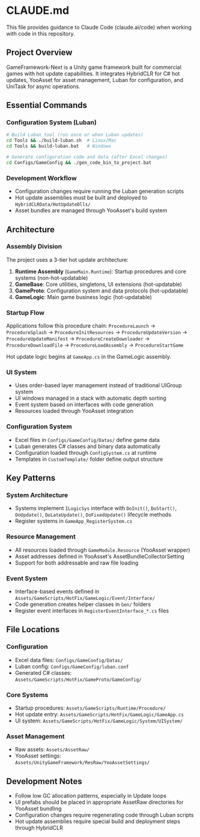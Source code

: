 # CLAUDE.md

This file provides guidance to Claude Code (claude.ai/code) when working with code in this repository.

## Project Overview

GameFramework-Next is a Unity game framework built for commercial games with hot update capabilities. It integrates HybridCLR for C# hot updates, YooAsset for asset management, Luban for configuration, and UniTask for async operations.

## Essential Commands

### Configuration System (Luban)
```bash
# Build Luban tool (run once or when Luban updates)
cd Tools && ./build-luban.sh  # Linux/Mac
cd Tools && build-luban.bat   # Windows

# Generate configuration code and data (after Excel changes)
cd Configs/GameConfig && ./gen_code_bin_to_project.bat
```

### Development Workflow
- Configuration changes require running the Luban generation scripts
- Hot update assemblies must be built and deployed to `HybridCLRData/HotUpdateDlls/`
- Asset bundles are managed through YooAsset's build system

## Architecture

### Assembly Division
The project uses a 3-tier hot update architecture:

1. **Runtime Assembly** (`GameMain.Runtime`): Startup procedures and core systems (non-hot-updatable)
2. **GameBase**: Core utilities, singletons, UI extensions (hot-updatable)
3. **GameProto**: Configuration system and data protocols (hot-updatable) 
4. **GameLogic**: Main game business logic (hot-updatable)

### Startup Flow
Applications follow this procedure chain:
`ProcedureLaunch` → `ProcedureSplash` → `ProcedureInitResources` → `ProcedureUpdateVersion` → `ProcedureUpdateManifest` → `ProcedureCreateDownloader` → `ProcedureDownloadFile` → `ProcedureLoadAssembly` → `ProcedureStartGame`

Hot update logic begins at `GameApp.cs` in the GameLogic assembly.

### UI System
- Uses order-based layer management instead of traditional UIGroup system
- UI windows managed in a stack with automatic depth sorting
- Event system based on interfaces with code generation
- Resources loaded through YooAsset integration

### Configuration System
- Excel files in `Configs/GameConfig/Datas/` define game data
- Luban generates C# classes and binary data automatically
- Configuration loaded through `ConfigSystem.cs` at runtime
- Templates in `CustomTemplate/` folder define output structure

## Key Patterns

### System Architecture
- Systems implement `ILogicSys` interface with `DoInit()`, `DoStart()`, `DoUpdate()`, `DoLateUpdate()`, `DoFixedUpdate()` lifecycle methods
- Register systems in `GameApp_RegisterSystem.cs`

### Resource Management
- All resources loaded through `GameModule.Resource` (YooAsset wrapper)
- Asset addresses defined in YooAsset's AssetBundleCollectorSetting
- Support for both addressable and raw file loading

### Event System
- Interface-based events defined in `Assets/GameScripts/HotFix/GameLogic/Event/Interface/`
- Code generation creates helper classes in `Gen/` folders
- Register event interfaces in `RegisterEventInterface_*.cs` files

## File Locations

### Configuration
- Excel data files: `Configs/GameConfig/Datas/`
- Luban config: `Configs/GameConfig/luban.conf`
- Generated C# classes: `Assets/GameScripts/HotFix/GameProto/GameConfig/`

### Core Systems
- Startup procedures: `Assets/GameScripts/Runtime/Procedure/`
- Hot update entry: `Assets/GameScripts/HotFix/GameLogic/GameApp.cs`
- UI system: `Assets/GameScripts/HotFix/GameLogic/System/UISystem/`

### Asset Management
- Raw assets: `Assets/AssetRaw/`
- YooAsset settings: `Assets/UnityGameFramework/ResRaw/YooAssetSettings/`

## Development Notes

- Follow low GC allocation patterns, especially in Update loops
- UI prefabs should be placed in appropriate AssetRaw directories for YooAsset bundling
- Configuration changes require regenerating code through Luban scripts
- Hot update assemblies require special build and deployment steps through HybridCLR